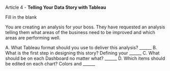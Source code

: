 Article 4 - **Telling Your Data Story with Tableau**

Fill in the blank

You are creating an analysis for your boss. They have requested an analysis telling them what areas of the business need to be improved and which areas are performing well.

A. What Tableau format should you use to deliver this analysis? ______
 B. What is the first step in designing this story? Defining your ______
 C. What should be on each Dashboard no matter what? ______
 D. Which items should be edited on each chart? Colors and ______

